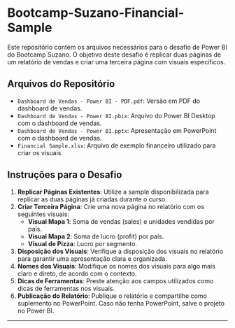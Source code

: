 # Bootcamp-Suzano-Financial-Sample

Este repositório contém os arquivos necessários para o desafio de Power BI do Bootcamp Suzano. O objetivo deste desafio é replicar duas páginas de um relatório de vendas e criar uma terceira página com visuais específicos.

## Arquivos do Repositório

- `Dashboard de Vendas - Power BI - PDF.pdf`: Versão em PDF do dashboard de vendas.
- `Dashboard de Vendas - Power BI.pbix`: Arquivo do Power BI Desktop com o dashboard de vendas.
- `Dashboard de Vendas - Power BI.pptx`: Apresentação em PowerPoint com o dashboard de vendas.
- `Financial Sample.xlsx`: Arquivo de exemplo financeiro utilizado para criar os visuais.

## Instruções para o Desafio

1. **Replicar Páginas Existentes**: Utilize a sample disponibilizada para replicar as duas páginas já criadas durante o curso.
2. **Criar Terceira Página**: Crie uma nova página no relatório com os seguintes visuais:
   - **Visual Mapa 1**: Soma de vendas (sales) e unidades vendidas por país.
   - **Visual Mapa 2**: Soma de lucro (profit) por país.
   - **Visual de Pizza**: Lucro por segmento.
3. **Disposição dos Visuais**: Verifique a disposição dos visuais no relatório para garantir uma apresentação clara e organizada.
4. **Nomes dos Visuais**: Modifique os nomes dos visuais para algo mais claro e direto, de acordo com o contexto.
5. **Dicas de Ferramentas**: Preste atenção aos campos utilizados como dicas de ferramentas nos visuais.
6. **Publicação do Relatório**: Publique o relatório e compartilhe como suplemento no PowerPoint. Caso não tenha PowerPoint, salve o projeto no Power BI.
---
